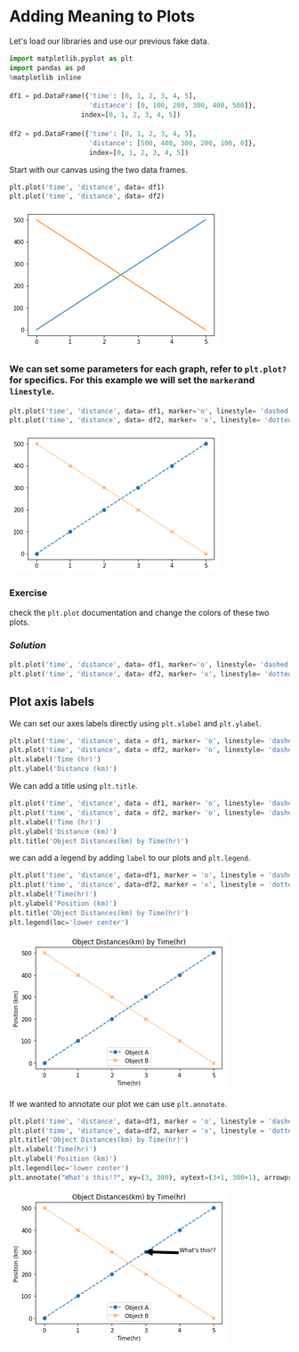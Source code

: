 # Adding Meaning to Plots
Let's load our libraries and use our previous fake data.
```python
import matplotlib.pyplot as plt
import pandas as pd
%matplotlib inline

df1 = pd.DataFrame({'time': [0, 1, 2, 3, 4, 5],
                    'distance': [0, 100, 200, 300, 400, 500]},
                  index=[0, 1, 2, 3, 4, 5])

df2 = pd.DataFrame({'time': [0, 1, 2, 3, 4, 5],
                    'distance': [500, 400, 300, 200, 100, 0]},
                    index=[0, 1, 2, 3, 4, 5])
```
Start with our canvas using the two data frames.
```python
plt.plot('time', 'distance', data= df1)
plt.plot('time', 'distance', data= df2)
```
![png](figures/output_6_1.png)
### We can set some parameters for each graph, refer to `plt.plot?` for specifics.  For this example we will set the `marker`and `linestyle`.
```python
plt.plot('time', 'distance', data= df1, marker='o', linestyle= 'dashed')
plt.plot('time', 'distance', data= df2, marker= 'x', linestyle= 'dotted')
```
![png](figures/output_7_1.png)

### Exercise
check the `plt.plot` documentation and change the colors of these two plots.
### *Solution*
```python
plt.plot('time', 'distance', data= df1, marker='o', linestyle= 'dashed', color='r')
plt.plot('time', 'distance', data= df2, marker= 'x', linestyle= 'dotted', color='b')
```

## Plot axis labels
We can set our axes labels directly using `plt.xlabel` and `plt.ylabel`.
```python
plt.plot('time', 'distance', data = df1, marker= 'o', linestyle= 'dashed')
plt.plot('time', 'distance', data = df2, marker= 'o', linestyle= 'dashed')
plt.xlabel('Time (hr)')
plt.ylabel('Distance (km)')
```

We can add a title using `plt.title`.
```python
plt.plot('time', 'distance', data = df1, marker= 'o', linestyle= 'dashed')
plt.plot('time', 'distance', data = df2, marker= 'o', linestyle= 'dashed')
plt.xlabel('Time (hr)')
plt.ylabel('Distance (km)')
plt.title('Object Distances(km) by Time(hr)')
```
we can add a legend by adding `label` to our plots and `plt.legend`.
```python
plt.plot('time', 'distance', data=df1, marker = 'o', linestyle = 'dashed', label = 'Object A')
plt.plot('time', 'distance', data=df2, marker = 'x', linestyle = 'dotted', label = 'Object B')
plt.xlabel('Time(hr)')
plt.ylabel('Position (km)')
plt.title('Object Distances(km) by Time(hr)')
plt.legend(loc='lower center')
```
![png](figures/output_12_1.png)

If we wanted to annotate our plot we can use `plt.annotate`.
```python
plt.plot('time', 'distance', data=df1, marker = 'o', linestyle = 'dashed', label = 'Object A')
plt.plot('time', 'distance', data=df2, marker = 'x', linestyle = 'dotted', label = 'Object B')
plt.title('Object Distances(km) by Time(hr)')
plt.xlabel('Time(hr)')
plt.ylabel('Position (km)')
plt.legend(loc='lower center')
plt.annotate("What's this!?", xy=(3, 300), xytext=(3+1, 300+1), arrowprops=dict(facecolor='black'))
```
![png](figures/output_13_1.png)